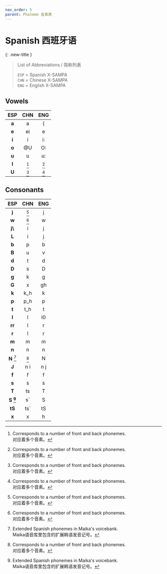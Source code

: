 ```yaml
---
nav_order: 5
parent: Phoneme 音素表
---
```


# Spanish 西班牙语

{: .new-title }
> List of Abbreviations / 简称列表
>
> `ESP` = Spanish X-SAMPA  
> `CHN` = Chinese X-SAMPA  
> `ENG` = English X-SAMPA  

## Vowels

| ESP | CHN | ENG |
|:---:|:---:|:---:|
| **a** | a | { |
| **e** | ei | e |
| **i** | i | i: |
| **o** | @U | O: |
| **u** | u | u: |
| **I**  | [^1] | [^1] |
| **U**  | [^1] | [^1] |

## Consonants

| ESP | CHN | ENG |
|:---:|:---:|:---:|
| **j** | [^1] | j |
| **w** | [^1] | w |
| **j\\** | i | j |
| **L** | i | j |
| **b** | p | b |
| **B** | u | v |
| **d** | t | d |
| **D** | s | D |
| **g**  | k | g |
| **G** | x | gh |
| **k** | k_h | k |
| **p** | p_h | p |
| **t** | t_h | t |
| **l** | l | l0 |
| **rr** | l | r |
| **r** | l | r |
| **m** | m | m |
| **n** | n | n |
| **N** [^2] | [^1] | N |
| **J** | n i | n j |
| **f** | f | f |
| **s** | s | s |
| **T** | ts | T |
| **S [^2]** | s` | S |
| **tS** | ts` | tS |
| **x**| x | h |

[^1]: Corresponds to a number of front and back phonemes.  
      对应着多个音素。

[^2]: Extended Spanish phonemes in Maika's voicebank.  
      Maika语音库里包含的扩展韩语发音记号。  